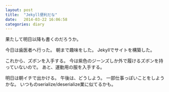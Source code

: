 ```yaml
---
layout: post
title:  "Jekyll便利だな"
date:   2014-03-22 16:06:58
categories: diary
---
```

果たして明日以降も書くのだろうか。

今日は歯医者へ行った。
朝まで趣味をした。
Jekyllでサイトを構築した。

これから、ズボンを入手する。
今は紫色のジーンズしか外で履けるズボンを持っていないので。
あと、運動用の服を入手する。

明日は朝イチで出かける。
午後は、どうしよう。
一部仕事っぽいことをしようかな。
いつものserialize/deserialize業に似てるかも。
